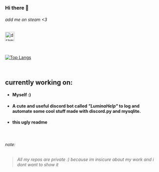 ### Hi there 👋

###### add me on steam <3
<a href="https://steamcommunity.com/id/Wolfee__/" title="steam"><img src="https://user-images.githubusercontent.com/73404040/175034425-613ecc70-281c-4663-a38f-d6fc84e18caf.png" alt="drawing" style="width:30px;"/></a>


<br>

[![Top Langs](https://github-readme-stats-umber-nine.vercel.app/api/top-langs/?username=Wolfee0071&layout=compact&theme=radical&exclude_repo=sitocybercraft&hide=autohotkey,batchfile)](https://github.com/anuraghazra/github-readme-stats)

<br>

## currently working on:
- #### Myself :)
- #### A cute and useful discord bot called *"LuminaHelp"* to log and automate some cool stuff made with discord.py and mysqlite.
- #### this ugly readme

<br>



###### note:
> ###### All my repos are private :) because im insicure about my work and i dont want to show it
